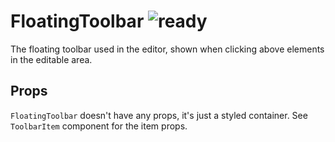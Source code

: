# FloatingToolbar ![ready](status-images/ready.svg)

The floating toolbar used in the editor, shown when clicking above elements in the editable area.

<!-- STORY -->

## Props

`FloatingToolbar` doesn't have any props, it's just a styled container. See `ToolbarItem` component for the item props.
